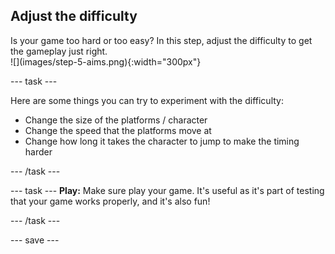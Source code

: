 ## Adjust the difficulty

<div style="display: flex; flex-wrap: wrap">
<div style="flex-basis: 200px; flex-grow: 1; margin-right: 15px;">
Is your game too hard or too easy? In this step, adjust the difficulty to get the gameplay just right. 
</div>
<div>
![](images/step-5-aims.png){:width="300px"}
</div>
</div>

--- task ---

Here are some things you can try to experiment with the difficulty:

+ Change the size of the platforms / character
+ Change the speed that the platforms move at 
+ Change how long it takes the character to jump to make the timing harder

--- /task ---

--- task ---
**Play:** Make sure play your game. It's useful as it's part of testing that your game works properly, and it's also fun!

--- /task ---

--- save ---